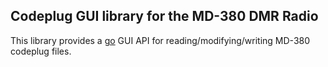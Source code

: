 ## Codeplug GUI library for the MD-380 DMR Radio

This library provides a [go](https://golang.org/) GUI API for
reading/modifying/writing MD-380 codeplug files.
